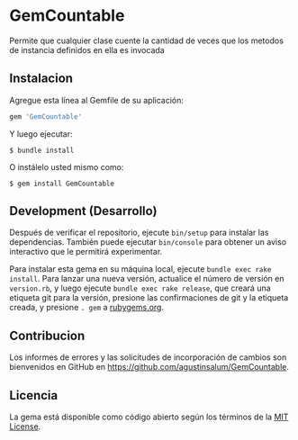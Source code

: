 # GemCountable

Permite que cualquier clase cuente la cantidad de veces que los metodos de instancia definidos en ella es invocada

## Instalacion

Agregue esta línea al Gemfile de su aplicación:

```ruby
gem 'GemCountable'
```

Y luego ejecutar:

    $ bundle install

O instálelo usted mismo como:

    $ gem install GemCountable

## Development (Desarrollo)

Después de verificar el repositorio, ejecute `bin/setup` para instalar las dependencias. También puede ejecutar `bin/console` para obtener un aviso interactivo que le permitirá experimentar.

Para instalar esta gema en su máquina local, ejecute `bundle exec rake install`. Para lanzar una nueva versión, actualice el número de versión en `version.rb`, y luego ejecute `bundle exec rake release`, que creará una etiqueta git para la versión, presione las confirmaciones de git y la etiqueta creada, y presione `. gem` a [rubygems.org](https://rubygems.org).

## Contribucion

Los informes de errores y las solicitudes de incorporación de cambios son bienvenidos en GitHub en https://github.com/agustinsalum/GemCountable.

## Licencia

La gema está disponible como código abierto según los términos de la [MIT License](https://opensource.org/licenses/MIT).
